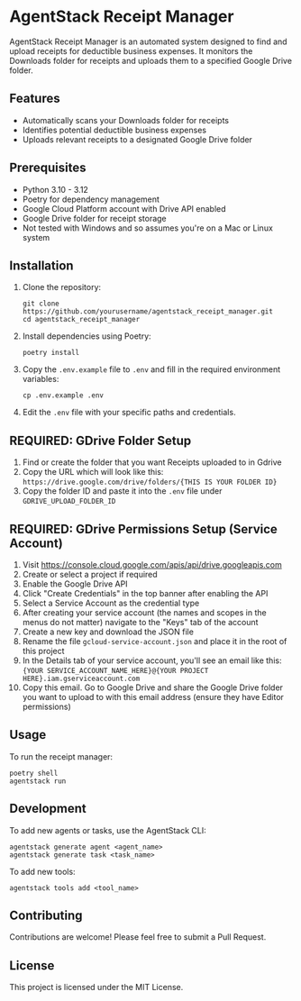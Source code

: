 # AgentStack Receipt Manager

AgentStack Receipt Manager is an automated system designed to find and upload receipts for deductible business expenses. It monitors the Downloads folder for receipts and uploads them to a specified Google Drive folder.

## Features

- Automatically scans your Downloads folder for receipts
- Identifies potential deductible business expenses
- Uploads relevant receipts to a designated Google Drive folder

## Prerequisites

- Python 3.10 - 3.12
- Poetry for dependency management
- Google Cloud Platform account with Drive API enabled
- Google Drive folder for receipt storage
- Not tested with Windows and so assumes you're on a Mac or Linux system

## Installation

1. Clone the repository:
   ```
   git clone https://github.com/yourusername/agentstack_receipt_manager.git
   cd agentstack_receipt_manager
   ```

2. Install dependencies using Poetry:
   ```
   poetry install
   ```

3. Copy the `.env.example` file to `.env` and fill in the required environment variables:
   ```
   cp .env.example .env
   ```

4. Edit the `.env` file with your specific paths and credentials.

## REQUIRED: GDrive Folder Setup

1. Find or create the folder that you want Receipts uploaded to in Gdrive
2. Copy the URL which will look like this: `https://drive.google.com/drive/folders/{THIS IS YOUR FOLDER ID}`
3. Copy the folder ID and paste it into the `.env` file under `GDRIVE_UPLOAD_FOLDER_ID`

## REQUIRED: GDrive Permissions Setup (Service Account)

1. Visit https://console.cloud.google.com/apis/api/drive.googleapis.com
2. Create or select a project if required
3. Enable the Google Drive API
4. Click "Create Credentials" in the top banner after enabling the API
1. Select a Service Account as the credential type
2. After creating your service account (the names and scopes in the menus do not matter) navigate to the "Keys" tab of the account
3. Create a new key and download the JSON file
4. Rename the file `gcloud-service-account.json` and place it in the root of this project
5. In the Details tab of your service account, you'll see an email like this: `{YOUR SERVICE_ACCOUNT_NAME_HERE}@{YOUR PROJECT HERE}.iam.gserviceaccount.com`
6. Copy this email. Go to Google Drive and share the Google Drive folder you want to upload to with this email address (ensure they have Editor permissions)

## Usage

To run the receipt manager:

```
poetry shell
agentstack run
```

## Development

To add new agents or tasks, use the AgentStack CLI:

```
agentstack generate agent <agent_name>
agentstack generate task <task_name>
```

To add new tools:

```
agentstack tools add <tool_name>
```

## Contributing

Contributions are welcome! Please feel free to submit a Pull Request.

## License

This project is licensed under the MIT License.
